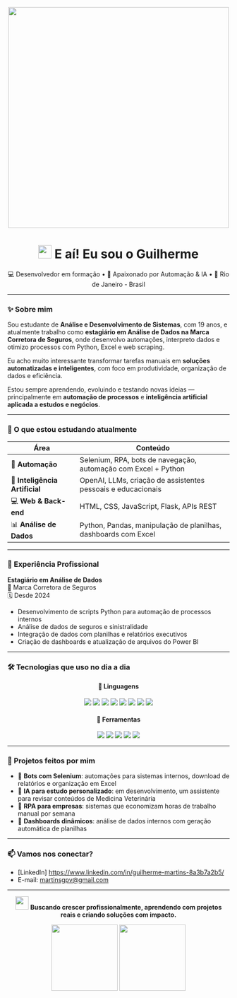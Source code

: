 <p align="center">
  <img src="https://media.giphy.com/media/qgQUggAC3Pfv687qPC/giphy.gif" width="500"/>
</p>

<h1 align="center">
  <img src="https://em-content.zobj.net/source/microsoft-teams/337/waving-hand_1f44b.gif" width="30"/> E aí! Eu sou o Guilherme
</h1>

<p align="center">
  💻 Desenvolvedor em formação • 🤖 Apaixonado por Automação & IA • 📍 Rio de Janeiro - Brasil
</p>

---

### ✨ Sobre mim

Sou estudante de **Análise e Desenvolvimento de Sistemas**, com 19 anos, e atualmente trabalho como **estagiário em Análise de Dados na Marca Corretora de Seguros**, onde desenvolvo automações, interpreto dados e otimizo processos com Python, Excel e web scraping.

Eu acho muito interessante transformar tarefas manuais em **soluções automatizadas e inteligentes**, com foco em produtividade, organização de dados e eficiência.

Estou sempre aprendendo, evoluindo e testando novas ideias — principalmente em **automação de processos** e **inteligência artificial aplicada a estudos e negócios**.

---

### 🚀 O que estou estudando atualmente

| Área                        | Conteúdo                                                                 |
|----------------------------|--------------------------------------------------------------------------|
| 🤖 **Automação**            | Selenium, RPA, bots de navegação, automação com Excel + Python          |
| 🧠 **Inteligência Artificial** | OpenAI, LLMs, criação de assistentes pessoais e educacionais            |
| 💻 **Web & Back-end**       | HTML, CSS, JavaScript, Flask, APIs REST                                 |
| 📊 **Análise de Dados**     | Python, Pandas, manipulação de planilhas, dashboards com Excel          |

---

### 💼 Experiência Profissional

**Estagiário em Análise de Dados**  
📍 Marca Corretora de Seguros  
🗓️ Desde 2024  
- Desenvolvimento de scripts Python para automação de processos internos  
- Análise de dados de seguros e sinistralidade  
- Integração de dados com planilhas e relatórios executivos  
- Criação de dashboards e atualização de arquivos do Power BI

---

### 🛠️ Tecnologias que uso no dia a dia

<div align="center">

#### 📌 Linguagens
<img src="https://img.shields.io/badge/-Python-181717?style=for-the-badge&logo=python&logoColor=yellow"/>
<img src="https://img.shields.io/badge/-JavaScript-181717?style=for-the-badge&logo=javascript"/>
<img src="https://img.shields.io/badge/-SQL-181717?style=for-the-badge&logo=postgresql&logoColor=white"/>
<img src="https://img.shields.io/badge/-HTML5-181717?style=for-the-badge&logo=html5"/>
<img src="https://img.shields.io/badge/-CSS3-181717?style=for-the-badge&logo=css3"/>
<img src="https://img.shields.io/badge/-Sass-181717?style=for-the-badge&logo=sass"/>
<img src="https://img.shields.io/badge/-Tailwind-181717?style=for-the-badge&logo=tailwindcss"/>
<img src="https://img.shields.io/badge/-React-181717?style=for-the-badge&logo=react"/>

#### 🧰 Ferramentas
<img src="https://img.shields.io/badge/-Selenium-181717?style=for-the-badge&logo=selenium"/>
<img src="https://img.shields.io/badge/-Pandas-181717?style=for-the-badge&logo=pandas"/>
<img src="https://img.shields.io/badge/-OpenAI-181717?style=for-the-badge&logo=openai"/>
<img src="https://img.shields.io/badge/-VSCode-181717?style=for-the-badge&logo=visualstudiocode"/>
<img src="https://img.shields.io/badge/-Git-181717?style=for-the-badge&logo=git"/>

</div>

---

### 🧠 Projetos feitos por mim 

- 🔁 **Bots com Selenium**: automações para sistemas internos, download de relatórios e organização em Excel  
- 🤖 **IA para estudo personalizado**: em desenvolvimento, um assistente para revisar conteúdos de Medicina Veterinária  
- 🧾 **RPA para empresas**: sistemas que economizam horas de trabalho manual por semana  
- 🧪 **Dashboards dinâmicos**: análise de dados internos com geração automática de planilhas

---

### 📫 Vamos nos conectar?

- [LinkedIn] https://www.linkedin.com/in/guilherme-martins-8a3b7a2b5/
- E-mail: martinsgpv@gmail.com

---

<p align="center">
  <img src="https://em-content.zobj.net/source/microsoft-teams/337/rocket_1f680.gif" width="30"/>
  <b>Buscando crescer profissionalmente, aprendendo com projetos reais e criando soluções com impacto.</b>
</p>


  <p align="center">
  <img height="150em" src="https://luk4x-github-readme-stats.vercel.app/api?username=Gzmartins&theme=midnight-purple&hide_border=true&show_icons=true&include_all_commits=true&count_private=true&custom_title=Status%20do%20Github&cache_seconds=14400"/>
  <img height="150em" src="https://github-readme-stats.vercel.app/api/top-langs/?username=Gzmartins&layout=compact&langs_count=7&theme=midnight-purple"/>
</p>
